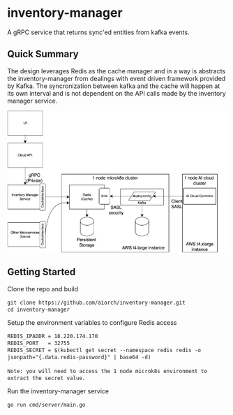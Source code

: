 # inventory-manager
A gRPC service that returns sync'ed entities from kafka events.

## Quick Summary

The design leverages Redis as the cache manager and in a way is abstracts the inventory-manager from dealings with event driven framework provided by Kafka.
The syncronization between kafka and the cache will happen at its own interval and is not dependent on the API calls made by the inventory manager service. 

![inventory-manager](edge-ai-system-context-Page-9.jpg)

## Getting Started

Clone the repo and build
```
git clone https://github.com/aiorch/inventory-manager.git
cd inventory-manager

```

Setup the environment variables to configure Redis access

```
REDIS_IPADDR = 18.220.174.170
REDIS_PORT   = 32755
REDIS_SECRET = $(kubectl get secret --namespace redis redis -o jsonpath="{.data.redis-password}" | base64 -d)

Note: you will need to access the 1 node microk8s environment to extract the secret value.
```

Run the inventory-manager service

```
go run cmd/server/main.go
```


